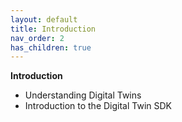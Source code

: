 ```yaml
---
layout: default
title: Introduction
nav_order: 2
has_children: true
---
```


**Introduction**
   - Understanding Digital Twins
   - Introduction to the Digital Twin SDK
  
